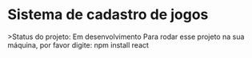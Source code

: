 <h1>Sistema de cadastro de jogos</h1>
>Status do projeto: Em desenvolvimento
Para rodar esse projeto na sua máquina, por favor digite:
npm install react

